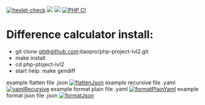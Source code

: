 [![hexlet-check](https://github.com/itaopro/php-project-lvl2/actions/workflows/hexlet-check.yml/badge.svg)](https://github.com/itaopro/php-project-lvl2/actions/workflows/hexlet-check.yml)
<a href="https://codeclimate.com/github/itaopro/php-project-lvl2/maintainability"><img src="https://api.codeclimate.com/v1/badges/4d8fc888d8438a2835d5/maintainability" /></a>
<a href="https://codeclimate.com/github/itaopro/php-project-lvl2/test_coverage"><img src="https://api.codeclimate.com/v1/badges/4d8fc888d8438a2835d5/test_coverage" /></a>
[![PHP CI](https://github.com/itaopro/php-project-lvl2/actions/workflows/main.yml/badge.svg)](https://github.com/itaopro/php-project-lvl2/actions/workflows/main.yml)
# Difference calculator install:
 * git clone git@github.com:itaopro/php-project-lvl2.git
 * make install
 * cd php-ptoject-lvl2
 * start help: make gendiff

example flatten file .json
[![flattenJson](https://asciinema.org/a/MgnGRyUDuZKbO9njhfNBPE9o1.svg)](https://asciinema.org/a/MgnGRyUDuZKbO9njhfNBPE9o1)
example recursive file .yaml
[![yamlRecursive](https://asciinema.org/a/TXNOqDptDt3o5ExmJgnvjExaS.svg)](https://asciinema.org/a/TXNOqDptDt3o5ExmJgnvjExaS)
example format plain file .yaml
[![formatPlainYaml](https://asciinema.org/a/cTJLSzBSfuMeH218HVaMM1eZI.svg)](https://asciinema.org/a/cTJLSzBSfuMeH218HVaMM1eZI)
example format json file .json
[![formatJson](https://asciinema.org/a/GFJpzxElURN2q3wgXPaabB5lh.svg)](https://asciinema.org/a/GFJpzxElURN2q3wgXPaabB5lh)



